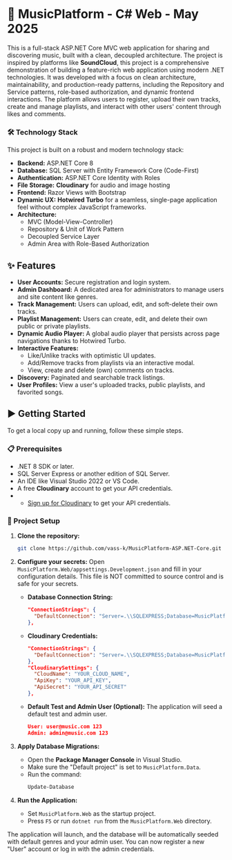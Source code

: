 ﻿# 🎵 MusicPlatform - C# Web - May 2025

This is a full-stack ASP.NET Core MVC web application for sharing and discovering music, built with a clean, decoupled architecture. The project is inspired by platforms like **SoundCloud**, this project is a comprehensive demonstration of building a feature-rich web application using modern .NET technologies. It was developed with a focus on clean architecture, maintainability, and production-ready patterns, including the Repository and Service patterns, role-based authorization, and dynamic frontend interactions. The platform allows users to register, upload their own tracks, create and manage playlists, and interact with other users' content through likes and comments.

### 🛠️ Technology Stack

This project is built on a robust and modern technology stack:

*   **Backend:** ASP.NET Core 8
*   **Database:** SQL Server with Entity Framework Core (Code-First)
*   **Authentication:** ASP.NET Core Identity with Roles
*   **File Storage:** **Cloudinary** for audio and image hosting
*   **Frontend:** Razor Views with Bootstrap
*   **Dynamic UX:** **Hotwired Turbo** for a seamless, single-page application feel without complex JavaScript frameworks.
*   **Architecture:**
    *   MVC (Model-View-Controller)
    *   Repository & Unit of Work Pattern
    *   Decoupled Service Layer
    *   Admin Area with Role-Based Authorization

## ✨ Features

*   **User Accounts:** Secure registration and login system.
*   **Admin Dashboard:** A dedicated area for administrators to manage users and site content like genres.
*   **Track Management:** Users can upload, edit, and soft-delete their own tracks.
*   **Playlist Management:** Users can create, edit, and delete their own public or private playlists.
*   **Dynamic Audio Player:** A global audio player that persists across page navigations thanks to Hotwired Turbo.
*   **Interactive Features:**
    *   Like/Unlike tracks with optimistic UI updates.
    *   Add/Remove tracks from playlists via an interactive modal.
    *   View, create and delete (own) comments on tracks.
*   **Discovery:** Paginated and searchable track listings.
*   **User Profiles:** View a user's uploaded tracks, public playlists, and favorited songs.

## ▶️ Getting Started

To get a local copy up and running, follow these simple steps.

### 📋 Prerequisites

*   .NET 8 SDK or later.
*   SQL Server Express or another edition of SQL Server.
*   An IDE like Visual Studio 2022 or VS Code.
*   A free **Cloudinary** account to get your API credentials.
  * - [Sign up for Cloudinary](https://cloudinary.com/users/register_free) to get your API credentials.

### 🚀 Project Setup

1.  **Clone the repository:**
    ```sh
    git clone https://github.com/vass-k/MusicPlatform-ASP.NET-Core.git
    ```

2.  **Configure your secrets:**
    Open `MusicPlatform.Web/appsettings.Development.json` and fill in your configuration details. This file is NOT committed to source control and is safe for your secrets.

    *   **Database Connection String:**
        ```json
        "ConnectionStrings": {
          "DefaultConnection": "Server=.\\SQLEXPRESS;Database=MusicPlatform;Trusted_Connection=True;MultipleActiveResultSets=true;TrustServerCertificate=True"
        },
        ```

    *   **Cloudinary Credentials:**
        ```json
        "ConnectionStrings": {
          "DefaultConnection": "Server=.\\SQLEXPRESS;Database=MusicPlatform;Trusted_Connection=True;MultipleActiveResultSets=true;TrustServerCertificate=True"
        },
        "CloudinarySettings": {
          "CloudName": "YOUR_CLOUD_NAME",
          "ApiKey": "YOUR_API_KEY",
          "ApiSecret": "YOUR_API_SECRET"
        },
        ```

    *   **Default Test and Admin User (Optional):**
        The application will seed a default test and admin user.
        ```json
        User: user@music.com 123
        Admin: admin@music.com 123
        ```

3.  **Apply Database Migrations:**
    *   Open the **Package Manager Console** in Visual Studio.
    *   Make sure the "Default project" is set to `MusicPlatform.Data`.
    *   Run the command:
        ```sh
        Update-Database
        ```

4.  **Run the Application:**
    *   Set `MusicPlatform.Web` as the startup project.
    *   Press `F5` or run `dotnet run` from the `MusicPlatform.Web` directory.

The application will launch, and the database will be automatically seeded with default genres and your admin user. You can now register a new "User" account or log in with the admin credentials.